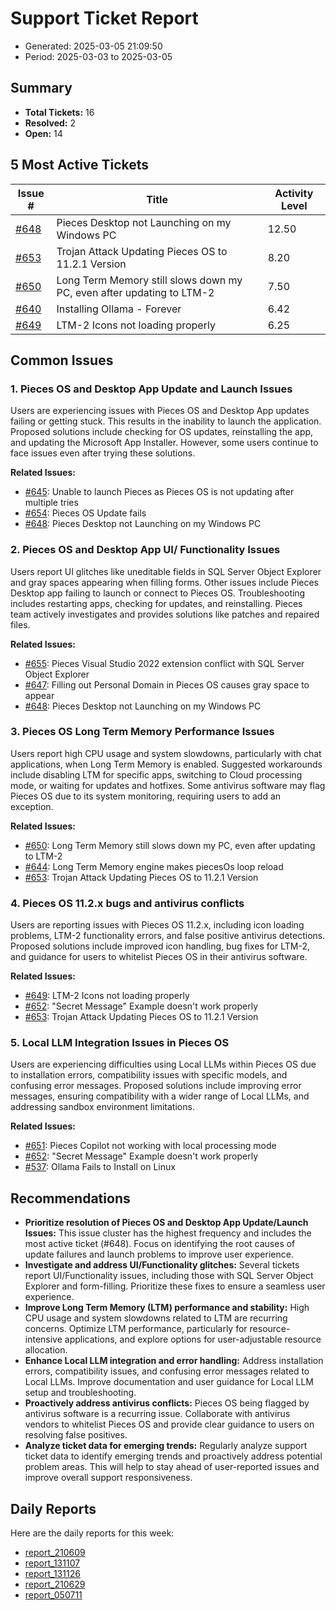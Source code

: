 # Support Ticket Report
- Generated: 2025-03-05 21:09:50
- Period: 2025-03-03 to 2025-03-05

## Summary
- **Total Tickets:** 16
- **Resolved:** 2
- **Open:** 14

## 5 Most Active Tickets
| Issue # | Title | Activity Level |
|---------|-------|----------------|
| [#648](https://github.com/pieces-app/support/issues/648) | Pieces Desktop not Launching on my Windows PC | 12.50 |
| [#653](https://github.com/pieces-app/support/issues/653) | Trojan Attack Updating Pieces OS to 11.2.1 Version | 8.20 |
| [#650](https://github.com/pieces-app/support/issues/650) | Long Term Memory still slows down my PC, even after updating to LTM-2 | 7.50 |
| [#640](https://github.com/pieces-app/support/issues/640) | Installing Ollama - Forever | 6.42 |
| [#649](https://github.com/pieces-app/support/issues/649) | LTM-2 Icons not loading properly | 6.25 |

## Common Issues
### 1. Pieces OS and Desktop App Update and Launch Issues
Users are experiencing issues with Pieces OS and Desktop App updates failing or getting stuck. This results in the inability to launch the application. Proposed solutions include checking for OS updates, reinstalling the app, and updating the Microsoft App Installer. However, some users continue to face issues even after trying these solutions.

**Related Issues:**
- [#645](https://github.com/pieces-app/support/issues/645): Unable to launch Pieces as Pieces OS is not updating after multiple tries
- [#654](https://github.com/pieces-app/support/issues/654): Pieces OS Update fails
- [#648](https://github.com/pieces-app/support/issues/648): Pieces Desktop not Launching on my Windows PC

### 2. Pieces OS and Desktop App UI/ Functionality Issues
Users report UI glitches like uneditable fields in SQL Server Object Explorer and gray spaces appearing when filling forms. Other issues include Pieces Desktop app failing to launch or connect to Pieces OS. Troubleshooting includes restarting apps, checking for updates, and reinstalling. Pieces team actively investigates and provides solutions like patches and repaired files.

**Related Issues:**
- [#655](https://github.com/pieces-app/support/issues/655): Pieces Visual Studio 2022 extension conflict with SQL Server Object Explorer
- [#647](https://github.com/pieces-app/support/issues/647): Filling out Personal Domain in Pieces OS causes gray space to appear
- [#648](https://github.com/pieces-app/support/issues/648): Pieces Desktop not Launching on my Windows PC

### 3. Pieces OS Long Term Memory Performance Issues
Users report high CPU usage and system slowdowns, particularly with chat applications, when Long Term Memory is enabled.  Suggested workarounds include disabling LTM for specific apps, switching to Cloud processing mode, or waiting for updates and hotfixes. Some antivirus software may flag Pieces OS due to its system monitoring, requiring users to add an exception.

**Related Issues:**
- [#650](https://github.com/pieces-app/support/issues/650): Long Term Memory still slows down my PC, even after updating to LTM-2
- [#644](https://github.com/pieces-app/support/issues/644): Long Term Memory engine makes piecesOs loop reload
- [#653](https://github.com/pieces-app/support/issues/653): Trojan Attack Updating Pieces OS to 11.2.1 Version

### 4. Pieces OS 11.2.x bugs and antivirus conflicts
Users are reporting issues with Pieces OS 11.2.x, including icon loading problems, LTM-2 functionality errors, and false positive antivirus detections.  Proposed solutions include improved icon handling, bug fixes for LTM-2, and guidance for users to whitelist Pieces OS in their antivirus software.

**Related Issues:**
- [#649](https://github.com/pieces-app/support/issues/649): LTM-2 Icons not loading properly
- [#652](https://github.com/pieces-app/support/issues/652): "Secret Message" Example doesn't work properly
- [#653](https://github.com/pieces-app/support/issues/653): Trojan Attack Updating Pieces OS to 11.2.1 Version

### 5. Local LLM Integration Issues in Pieces OS
Users are experiencing difficulties using Local LLMs within Pieces OS due to installation errors, compatibility issues with specific models, and confusing error messages. Proposed solutions include improving error messages, ensuring compatibility with a wider range of Local LLMs, and addressing sandbox environment limitations.

**Related Issues:**
- [#651](https://github.com/pieces-app/support/issues/651): Pieces Copilot not working with local processing mode
- [#652](https://github.com/pieces-app/support/issues/652): "Secret Message" Example doesn't work properly
- [#537](https://github.com/pieces-app/support/issues/537): Ollama Fails to Install on Linux


## Recommendations
- **Prioritize resolution of Pieces OS and Desktop App Update/Launch Issues:** This issue cluster has the highest frequency and includes the most active ticket (#648). Focus on identifying the root causes of update failures and launch problems to improve user experience.
- **Investigate and address UI/Functionality glitches:** Several tickets report UI/Functionality issues, including those with SQL Server Object Explorer and form-filling. Prioritize these fixes to ensure a seamless user experience.
- **Improve Long Term Memory (LTM) performance and stability:** High CPU usage and system slowdowns related to LTM are recurring concerns. Optimize LTM performance, particularly for resource-intensive applications, and explore options for user-adjustable resource allocation.
- **Enhance Local LLM integration and error handling:** Address installation errors, compatibility issues, and confusing error messages related to Local LLMs. Improve documentation and user guidance for Local LLM setup and troubleshooting.
- **Proactively address antivirus conflicts:** Pieces OS being flagged by antivirus software is a recurring issue. Collaborate with antivirus vendors to whitelist Pieces OS and provide clear guidance to users on resolving false positives.
- **Analyze ticket data for emerging trends:** Regularly analyze support ticket data to identify emerging trends and proactively address potential problem areas. This will help to stay ahead of user-reported issues and improve overall support responsiveness.

## Daily Reports
Here are the daily reports for this week:

- [report_210609](daily/2025-03-04/report_210609.md)
- [report_131107](daily/2025-03-04/report_131107.md)
- [report_131126](daily/2025-03-05/report_131126.md)
- [report_210629](daily/2025-03-05/report_210629.md)
- [report_050711](daily/2025-03-05/report_050711.md)
